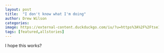 ```yaml
---
layout: post
title:  "I don't know what I'm doing"
author: Drew Wilson
categories:
image: https://external-content.duckduckgo.com/iu/?u=https%3A%2F%2Ftse1.mm.bing.net%2Fth%3Fid%3DOIP._YG3v6j9oeI2a1TbCZrh3gHaFj%26pid%3DApi&f=1
tags: [featured,allstories]
---
```


I hope this works?





